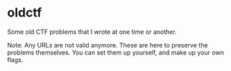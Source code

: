 # oldctf
Some old CTF problems that I wrote at one time or another.

Note: Any URLs are not valid anymore. These are here to preserve the problems themselves. You can set them up yourself, and make up your own 
flags.